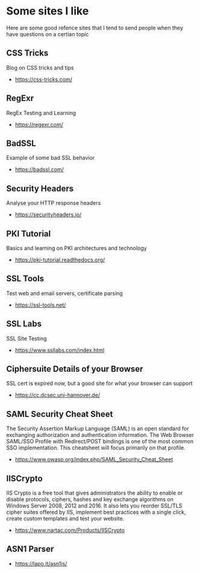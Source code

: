# Some sites I like
Here are some good refence sites that I tend to send people when they have questions on a certian topic

## CSS Tricks
Blog on CSS tricks and tips

- https://css-tricks.com/

## RegExr
RegEx Testing and Learning

- https://regexr.com/

## BadSSL
Example of some bad SSL behavior
- https://badssl.com/

## Security Headers
Analyse your HTTP response headers
- https://securityheaders.io/

## PKI Tutorial
Basics and learning on PKI architectures and technology
- https://pki-tutorial.readthedocs.org/

## SSL Tools
Test web and email servers, certificate parsing
- https://ssl-tools.net/

## SSL Labs
SSL Site Testing
- https://www.ssllabs.com/index.html

## Ciphersuite Details of your Browser
SSL cert is expired now, but a good site for what your browser can support
- https://cc.dcsec.uni-hannover.de/

## SAML Security Cheat Sheet
The Security Assertion Markup Language (SAML) is an open standard for exchanging authorization and authentication information. The Web Browser SAML/SSO Profile with Redirect/POST bindings is one of the most common SSO implementation. This cheatsheet will focus primarily on that profile.
- https://www.owasp.org/index.php/SAML_Security_Cheat_Sheet

## IISCrypto
IIS Crypto is a free tool that gives administrators the ability to enable or disable protocols, ciphers, hashes and key exchange algorithms on Windows Server 2008, 2012 and 2016. It also lets you reorder SSL/TLS cipher suites offered by IIS, implement best practices with a single click, create custom templates and test your website.
- https://www.nartac.com/Products/IISCrypto

## ASN1 Parser

- https://lapo.it/asn1js/
